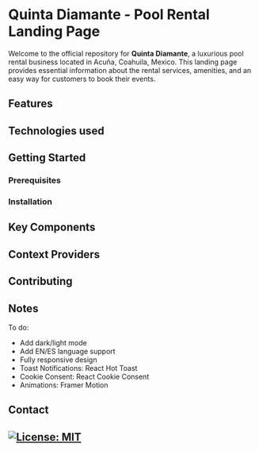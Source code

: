 # Quinta Diamante - Pool Rental Landing Page

Welcome to the official repository for **Quinta Diamante**, a luxurious pool rental business located in Acuña, Coahuila, Mexico. This landing page provides essential information about the rental services, amenities, and an easy way for customers to book their events.

## Features

## Technologies used

## Getting Started

### Prerequisites

### Installation 

## Key Components

## Context Providers 

## Contributing

## Notes

To do: 
- Add dark/light mode
- Add EN/ES language support
- Fully responsive design
- Toast Notifications: React Hot Toast
- Cookie Consent: React Cookie Consent
- Animations: Framer Motion

## Contact 

## [![License: MIT](https://img.shields.io/badge/License-MIT-yellow.svg)](https://opensource.org/licenses/MIT)
